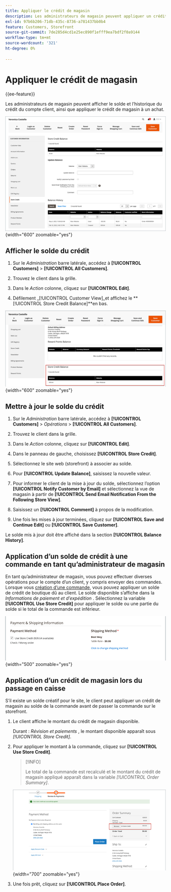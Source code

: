 ```yaml
---
title: Appliquer le crédit de magasin
description: Les administrateurs de magasin peuvent appliquer un crédit de magasin à un achat.
exl-id: 97b6b206-71db-435c-8736-a781437bb0b4
feature: Customers, Storefront
source-git-commit: 7de285d4cd1e25ec890f1efff9ea7bdf2f0a9144
workflow-type: tm+mt
source-wordcount: '321'
ht-degree: 0%

---
```


# Appliquer le crédit de magasin

{{ee-feature}}

Les administrateurs de magasin peuvent afficher le solde et l’historique du crédit du compte client, ainsi que appliquer le crédit de magasin à un achat.

![Solde et historique du crédit client](assets/store-credit-balance-history.png){width="600" zoomable="yes"}

## Afficher le solde du crédit

1. Sur le _Administration_ barre latérale, accédez à **[!UICONTROL Customers]** > **[!UICONTROL All Customers]**.

1. Trouvez le client dans la grille.

1. Dans le _Action_ colonne, cliquez sur **[!UICONTROL Edit]**.

1. Défilement _[!UICONTROL Customer View]_et affichez le **[!UICONTROL Store Credit Balance]**en bas.

![Solde du crédit de la boutique](assets/store-credit-balance.png){width="600" zoomable="yes"}

## Mettre à jour le solde du crédit

1. Sur le _Administration_ barre latérale, accédez à **[!UICONTROL Customers]** > _Opérations_ > **[!UICONTROL All Customers]**.

1. Trouvez le client dans la grille.

1. Dans le _Action_ colonne, cliquez sur **[!UICONTROL Edit]**.

1. Dans le panneau de gauche, choisissez **[!UICONTROL Store Credit]**.

1. Sélectionnez le site web (storefront) à associer au solde.

1. Pour **[!UICONTROL Update Balance]**, saisissez la nouvelle valeur.

1. Pour informer le client de la mise à jour du solde, sélectionnez l’option **[!UICONTROL Notify Customer by Email]** et sélectionnez la vue de magasin à partir de **[!UICONTROL Send Email Notification From the Following Store View]**.

1. Saisissez un **[!UICONTROL Comment]** à propos de la modification.

1. Une fois les mises à jour terminées, cliquez sur **[!UICONTROL Save and Continue Edit]** ou **[!UICONTROL Save Customer]**.

Le solde mis à jour doit être affiché dans la section **[!UICONTROL Balance History]**.

## Application d’un solde de crédit à une commande en tant qu’administrateur de magasin

En tant qu’administrateur de magasin, vous pouvez effectuer diverses opérations pour le compte d’un client, y compris envoyer des commandes. Lorsque vous [création d’une commande](../stores-purchase/customer-account-create-order.md), vous pouvez appliquer un solde de crédit de boutique dû au client. Le solde disponible s’affiche dans la _Informations de paiement et d’expédition_ . Sélectionnez la variable **[!UICONTROL Use Store Credit]** pour appliquer le solde ou une partie du solde si le total de la commande est inférieur.

![Application du solde du crédit de la boutique à la commande](assets/store-credit-apply.png){width="500" zoomable="yes"}

## Application d’un crédit de magasin lors du passage en caisse

S’il existe un solde créatif pour le site, le client peut appliquer un crédit de magasin au solde de la commande avant de passer la commande sur le storefront.

1. Le client affiche le montant du crédit de magasin disponible.

   Durant : _Révision et paiements_ , le montant disponible apparaît sous _[!UICONTROL Store Credit]_.

1. Pour appliquer le montant à la commande, cliquez sur **[!UICONTROL Use Store Credit]**.

   >[!INFO]
   >
   >Le total de la commande est recalculé et le montant du crédit de magasin appliqué apparaît dans la variable _[!UICONTROL Order Summary]_.

   ![Solde du crédit de magasin appliqué à la commande](assets/store-credit-checkout.png){width="700" zoomable="yes"}

1. Une fois prêt, cliquez sur **[!UICONTROL Place Order]**.
